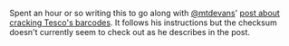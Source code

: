 Spent an hour or so writing this to go along with [@mtdevans](http://twitter.com/mtdevans)' [post about cracking Tesco's barcodes](http://mtdevans.com/projects/barcode/). It follows his instructions but the checksum doesn't currently seem to check out as he describes in the post.